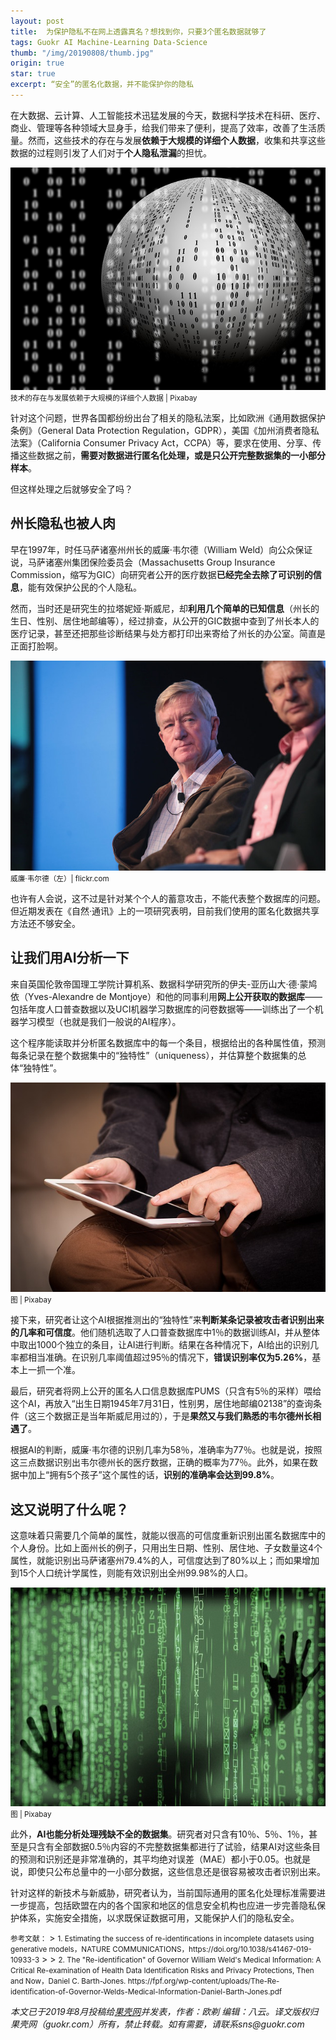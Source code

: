 ```yaml
---
layout: post
title:  为保护隐私不在网上透露真名？想找到你，只要3个匿名数据就够了
tags: Guokr AI Machine-Learning Data-Science
thumb: "/img/20190808/thumb.jpg"
origin: true
star: true
excerpt: “安全”的匿名化数据，并不能保护你的隐私
---
```

在大数据、云计算、人工智能技术迅猛发展的今天，数据科学技术在科研、医疗、商业、管理等各种领域大显身手，给我们带来了便利，提高了效率，改善了生活质量。然而，这些技术的存在与发展**依赖于大规模的详细个人数据**，收集和共享这些数据的过程则引发了人们对于**个人隐私泄漏**的担忧。

<img src="/img/20190808/001.jpg"><br><small>
技术的存在与发展依赖于大规模的详细个人数据 | Pixabay</small>

针对这个问题，世界各国都纷纷出台了相关的隐私法案，比如欧洲《通用数据保护条例》（General Data Protection Regulation，GDPR），美国《加州消费者隐私法案》（California Consumer Privacy Act，CCPA）等，要求在使用、分享、传播这些数据之前，**需要对数据进行匿名化处理，或是只公开完整数据集的一小部分样本**。

但这样处理之后就够安全了吗？

## 州长隐私也被人肉

早在1997年，时任马萨诸塞州州长的威廉·韦尔德（William Weld）向公众保证说，马萨诸塞州集团保险委员会（Massachusetts Group Insurance Commission，缩写为GIC）向研究者公开的医疗数据**已经完全去除了可识别的信息**，能有效保护公民的个人隐私。

然而，当时还是研究生的拉塔妮娅·斯威尼，却**利用几个简单的已知信息**（州长的生日、性别、居住地邮编等），经过排查，<span class="hl">从公开的GIC数据中查到了州长本人的医疗记录</span>，甚至还把那些诊断结果与处方都打印出来寄给了州长的办公室。简直是正面打脸啊。

<img src="/img/20190808/002.jpg"><br><small>
威廉·韦尔德（左）| flickr.com</small>

也许有人会说，这不过是针对某个个人的蓄意攻击，不能代表整个数据库的问题。但近期发表在《自然·通讯》上的一项研究表明，<span class="hl">目前我们使用的匿名化数据共享方法还不够安全</span>。

## 让我们用AI分析一下

来自英国伦敦帝国理工学院计算机系、数据科学研究所的伊夫-亚历山大·德·蒙鸠依（Yves-Alexandre de Montjoye）和他的同事利用**网上公开获取的数据库**——包括年度人口普查数据以及UCI机器学习数据库的问卷数据等——训练出了一个机器学习模型（也就是我们一般说的AI程序）。

这个程序能读取并分析匿名数据库中的每一个条目，根据给出的各种属性值，预测每条记录在整个数据集中的“独特性”（uniqueness），并估算整个数据集的总体“独特性”。

<img src="/img/20190808/003.jpg"><br><small>
图 | Pixabay</small>

接下来，研究者让这个AI根据推测出的“独特性”来**判断某条记录被攻击者识别出来的几率和可信度**。他们随机选取了人口普查数据库中1％的数据训练AI，并从整体中取出1000个独立的条目，让AI进行判断。结果在各种情况下，AI给出的识别几率都相当准确。在识别几率阈值超过95％的情况下，**错误识别率仅为5.26%**，基本上一抓一个准。

最后，研究者将网上公开的匿名人口信息数据库PUMS（只含有5％的采样）喂给这个AI，再放入“出生日期1945年7月31日，性别男，居住地邮编02138”的查询条件（这三个数据正是当年斯威尼用过的），于是**果然又与我们熟悉的韦尔德州长相遇了**。

根据AI的判断，威廉·韦尔德的识别几率为58％，准确率为77％。也就是说，按照这三点数据识别出韦尔德州长的医疗数据，正确的概率为77％。此外，如果在数据中加上“拥有5个孩子”这个属性的话，**识别的准确率会达到99.8%**。

## 这又说明了什么呢？

这意味着<span class="hl">只需要几个简单的属性，就能以很高的可信度重新识别出匿名数据库中的个人身份</span>。比如上面州长的例子，只用出生日期、性别、居住地、子女数量这4个属性，就能识别出马萨诸塞州79.4%的人，可信度达到了80%以上；而如果增加到15个人口统计学属性，则能有效识别出全州99.98%的人口。

<img src="/img/20190808/004.jpg"><br><small>
图 | Pixabay</small>

此外，**AI也能分析处理残缺不全的数据集**。研究者对只含有10％、5％、1％，甚至是只含有全部数据0.5％内容的不完整数据集都进行了试验，结果AI对这些条目的预测和识别还是非常准确的，其平均绝对误差（MAE）都小于0.05。也就是说，<span class="hl">即使只公布总量中的一小部分数据，这些信息还是很容易被攻击者识别出来</span>。

针对这样的新技术与新威胁，研究者认为，当前国际通用的匿名化处理标准需要进一步提高，包括欧盟在内的各个国家和地区的信息安全机构也应进一步完善隐私保护体系，实施安全措施，以求既保证数据可用，又能保护人们的隐私安全。

<small>
参考文献：</small>
> <small>1. Estimating the success of re-identiﬁcations in incomplete datasets using generative models，NATURE COMMUNICATIONS，https://doi.org/10.1038/s41467-019-10933-3</small>
> 
> <small>2. The "Re-identification" of Governor William Weld's Medical Information: A Critical Re-examination of Health Data Identification Risks and Privacy Protections, Then and Now，Daniel C. Barth-Jones. https://fpf.org/wp-content/uploads/The-Re-identification-of-Governor-Welds-Medical-Information-Daniel-Barth-Jones.pdf</small>

_本文已于2019年8月投稿给[果壳网](https://mp.weixin.qq.com/s?__biz=MTg1MjI3MzY2MQ==&mid=2651714553&idx=2&sn=c55f4dd4365d2fc751d4dcf034960b90&chksm=5da1d76b6ad65e7d980894621ecacd2b1309e33c3c5bc55e362b5d04cb11677749f26c2d1627&mpshare=1&scene=1&srcid=&sharer_sharetime=1565570162503&sharer_shareid=a48de0c3d1189e25e378906db559509f#rd)并发表，作者：欧剃 编辑：八云。译文版权归果壳网（guokr.com）所有，禁止转载。如有需要，请联系sns@guokr.com_